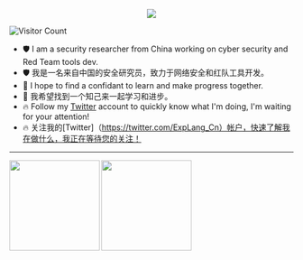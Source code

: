 <p align="center"><img src="https://i.imgur.com/A6bWGFl.gif"/></p>

![Visitor Count](https://profile-counter.glitch.me/ExpLangcn/count.svg)

- 🛡️ I am a security researcher from China working on cyber security and Red Team tools dev.
- 🛡️ 我是一名来自中国的安全研究员，致力于网络安全和红队工具开发。
- 👾 I hope to find a confidant to learn and make progress together.
- 👾 我希望找到一个知己来一起学习和进步。
- 🔥 Follow my [Twitter](https://twitter.com/ExpLang_Cn) account to quickly know what I'm doing, I'm waiting for your attention!
- 🔥 关注我的[Twitter]（https://twitter.com/ExpLang_Cn）帐户，快速了解我在做什么，我正在等待您的关注！
  
---

<div>
  <a href="https://twitter.com/ExpLang_Cn">
    <img align="left" height="160" src="https://github-readme-stats.vercel.app/api/top-langs/?username=ExpLangcn&layout=compact" />
  </a>
  <a href="https://twitter.com/ExpLang_Cn">
    <img align="left" height="160" src="https://github-readme-stats.vercel.app/api?username=ExpLangcn&show_icons=true&count_private=true" />
  </a>
</div>
